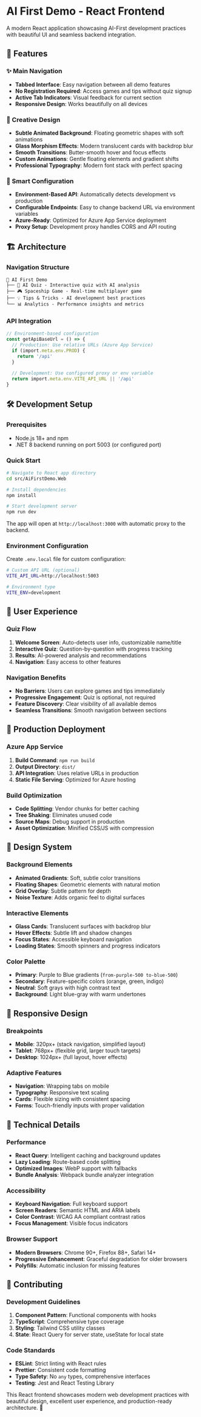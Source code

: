 # AI First Demo - React Frontend

A modern React application showcasing AI-First development practices with beautiful UI and seamless backend integration.

## 🚀 Features

### ✨ Main Navigation
- **Tabbed Interface**: Easy navigation between all demo features
- **No Registration Required**: Access games and tips without quiz signup
- **Active Tab Indicators**: Visual feedback for current section
- **Responsive Design**: Works beautifully on all devices

### 🎨 Creative Design
- **Subtle Animated Background**: Floating geometric shapes with soft animations
- **Glass Morphism Effects**: Modern translucent cards with backdrop blur
- **Smooth Transitions**: Butter-smooth hover and focus effects  
- **Custom Animations**: Gentle floating elements and gradient shifts
- **Professional Typography**: Modern font stack with perfect spacing

### 🔧 Smart Configuration
- **Environment-Based API**: Automatically detects development vs production
- **Configurable Endpoints**: Easy to change backend URL via environment variables
- **Azure-Ready**: Optimized for Azure App Service deployment
- **Proxy Setup**: Development proxy handles CORS and API routing

## 🏗️ Architecture

### Navigation Structure
```
🚀 AI First Demo
├── 🧠 AI Quiz - Interactive quiz with AI analysis
├── 🎮 Spaceship Game - Real-time multiplayer game
├── 💡 Tips & Tricks - AI development best practices  
└── 📊 Analytics - Performance insights and metrics
```

### API Integration
```typescript
// Environment-based configuration
const getApiBaseUrl = () => {
  // Production: Use relative URLs (Azure App Service)
  if (import.meta.env.PROD) {
    return '/api'
  }
  
  // Development: Use configured proxy or env variable
  return import.meta.env.VITE_API_URL || '/api'
}
```

## 🛠️ Development Setup

### Prerequisites
- Node.js 18+ and npm
- .NET 8 backend running on port 5003 (or configured port)

### Quick Start
```bash
# Navigate to React app directory
cd src/AiFirstDemo.Web

# Install dependencies
npm install

# Start development server
npm run dev
```

The app will open at `http://localhost:3000` with automatic proxy to the backend.

### Environment Configuration
Create `.env.local` file for custom configuration:
```bash
# Custom API URL (optional)
VITE_API_URL=http://localhost:5003

# Environment type
VITE_ENV=development
```

## 🎯 User Experience

### Quiz Flow
1. **Welcome Screen**: Auto-detects user info, customizable name/title
2. **Interactive Quiz**: Question-by-question with progress tracking
3. **Results**: AI-powered analysis and recommendations
4. **Navigation**: Easy access to other features

### Navigation Benefits
- **No Barriers**: Users can explore games and tips immediately
- **Progressive Engagement**: Quiz is optional, not required
- **Feature Discovery**: Clear visibility of all available demos
- **Seamless Transitions**: Smooth navigation between sections

## 🚀 Production Deployment

### Azure App Service
1. **Build Command**: `npm run build`
2. **Output Directory**: `dist/`
3. **API Integration**: Uses relative URLs in production
4. **Static File Serving**: Optimized for Azure hosting

### Build Optimization
- **Code Splitting**: Vendor chunks for better caching
- **Tree Shaking**: Eliminates unused code
- **Source Maps**: Debug support in production
- **Asset Optimization**: Minified CSS/JS with compression

## 🎨 Design System

### Background Elements
- **Animated Gradients**: Soft, subtle color transitions
- **Floating Shapes**: Geometric elements with natural motion
- **Grid Overlay**: Subtle pattern for depth
- **Noise Texture**: Adds organic feel to digital surfaces

### Interactive Elements
- **Glass Cards**: Translucent surfaces with backdrop blur
- **Hover Effects**: Subtle lift and shadow changes
- **Focus States**: Accessible keyboard navigation
- **Loading States**: Smooth spinners and progress indicators

### Color Palette
- **Primary**: Purple to Blue gradients (`from-purple-500 to-blue-500`)
- **Secondary**: Feature-specific colors (orange, green, indigo)
- **Neutral**: Soft grays with high contrast text
- **Background**: Light blue-gray with warm undertones

## 📱 Responsive Design

### Breakpoints
- **Mobile**: 320px+ (stack navigation, simplified layout)
- **Tablet**: 768px+ (flexible grid, larger touch targets)
- **Desktop**: 1024px+ (full layout, hover effects)

### Adaptive Features
- **Navigation**: Wrapping tabs on mobile
- **Typography**: Responsive text scaling
- **Cards**: Flexible sizing with consistent spacing
- **Forms**: Touch-friendly inputs with proper validation

## 🔧 Technical Details

### Performance
- **React Query**: Intelligent caching and background updates
- **Lazy Loading**: Route-based code splitting
- **Optimized Images**: WebP support with fallbacks
- **Bundle Analysis**: Webpack bundle analyzer integration

### Accessibility
- **Keyboard Navigation**: Full keyboard support
- **Screen Readers**: Semantic HTML and ARIA labels
- **Color Contrast**: WCAG AA compliant contrast ratios
- **Focus Management**: Visible focus indicators

### Browser Support
- **Modern Browsers**: Chrome 90+, Firefox 88+, Safari 14+
- **Progressive Enhancement**: Graceful degradation for older browsers
- **Polyfills**: Automatic inclusion for missing features

## 🤝 Contributing

### Development Guidelines
1. **Component Pattern**: Functional components with hooks
2. **TypeScript**: Comprehensive type coverage
3. **Styling**: Tailwind CSS utility classes
4. **State**: React Query for server state, useState for local state

### Code Standards
- **ESLint**: Strict linting with React rules
- **Prettier**: Consistent code formatting
- **Type Safety**: No `any` types, comprehensive interfaces
- **Testing**: Jest and React Testing Library

This React frontend showcases modern web development practices with beautiful design, excellent user experience, and production-ready architecture. 🎉 